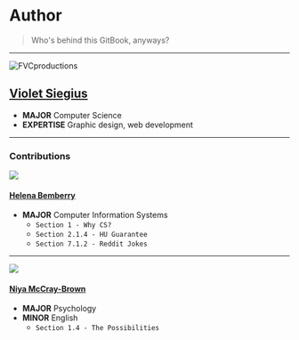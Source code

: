 # Author

> Who's behind this GitBook, anyways?

---

![][image-5]

## [Violet Siegius][2]

- **MAJOR** Computer Science
- **EXPERTISE** Graphic design, web development

---

### Contributions


![](http://res.cloudinary.com/hrscywv4p/image/upload/c_limit,f_auto,h_1440,q_80,w_720/v1/155324/http_s3.amazonaws.com_feather-files-aviary-prod-us-east-1_f5da8ea5e_2015-04-14_9cb84a957418494c95bfbd9e4ee63156_xcfgvq.jpg)

#### [Helena Bemberry](https://plus.google.com/117327269956066522488)

- **MAJOR** Computer Information Systems
    - `Section 1 - Why CS?`
    - `Section 2.1.4 - HU Guarantee`
    - `Section 7.1.2 - Reddit Jokes`


---

![](https://media.licdn.com/media/p/7/005/0ab/2ba/3181837.jpg)

#### [Niya McCray-Brown](https://www.linkedin.com/pub/niya-mccray-brown/9b/90b/334)

- **MAJOR** Psychology
- **MINOR** English
    - `Section 1.4 - The Possibilities`

[1]:	http://www.linkedin.com/pub/mia-owens/b2/b0a/640 "Mia Owens - LinkedIn"
[2]:	http://linkedin.com/in/fvcproductions "Violet Siegius - LinkedIn"

[image-4]:	https://media.licdn.com/mpr/mpr/shrink_200_200/AAEAAQAAAAAAAAJQAAAAJGQwOTkwN2IzLTlmMzAtNDFjZC04YWUxLWMzZTBlYTgwN2EwYg.jpg "Mia Owens"
[image-5]:	https://secure.gravatar.com/avatar/b1a2df35e8ba51708467c3c47a3305c7?s=200&d=%2F%2Fwac.A8B5.edgecastcdn.net%2F80A8B5%2Fstatic-assets%2Fassets%2Fcontent%2Fdefault_avatar-da0d43531e2db7455dc68b8f80e7dc21.png&r=pg "FVCproductions"
